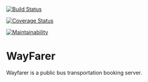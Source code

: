 [![Build Status](https://travis-ci.org/MohSala/WayFarerAPI.svg?branch=develop)](https://travis-ci.org/MohSala/WayFarerAPI)

[![Coverage Status](https://coveralls.io/repos/github/MohSala/WayFarerAPI/badge.svg?branch=develop)](https://coveralls.io/github/MohSala/WayFarerAPI?branch=develop)

[![Maintainability](https://api.codeclimate.com/v1/badges/5379e261c6d8870e9f2a/maintainability)](https://codeclimate.com/github/MohSala/WayFarerAPI/maintainability)

# WayFarer

Wayfarer is a public bus transportation booking server.
